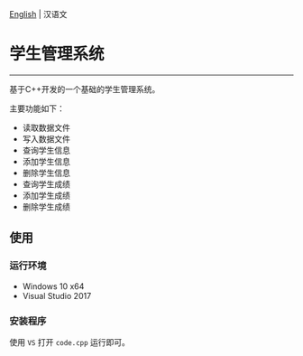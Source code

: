 [English](https://github.com/funhoman/Student-Manage-System/blob/master/README.md) | 汉语文

# 学生管理系统

---

基于C++开发的一个基础的学生管理系统。

主要功能如下：

- 读取数据文件
- 写入数据文件
- 查询学生信息
- 添加学生信息
- 删除学生信息
- 查询学生成绩
- 添加学生成绩
- 删除学生成绩

## 使用

### 运行环境

- Windows 10 x64
- Visual Studio 2017

### 安装程序

使用 `VS` 打开 `code.cpp` 运行即可。
